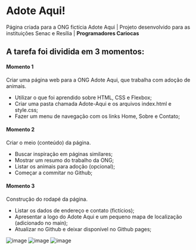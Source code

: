 # Adote Aqui!
Página criada para a ONG fictícia Adote Aqui | Projeto desenvolvido para as instituições Senac e Resília | **Programadores Cariocas**

## A tarefa foi dividida em 3 momentos:

#### Momento 1
Criar uma página web para a ONG Adote Aqui, que trabalha com adoção de animais.

- Utilizar o que foi aprendido sobre HTML, CSS e Flexbox;
- Criar uma pasta chamada Adote-Aqui e os arquivos index.html e style.css;
- Fazer um menu de navegação com os links Home, Sobre e Contato;


#### Momento 2
Criar o meio (conteúdo) da página.

- Buscar inspiração em páginas similares;
- Mostrar um resumo do trabalho da ONG;
- Listar os animais para adoção (opcional);
- Começar a commitar no Github;

#### Momento 3
Construção do rodapé da página.

- Listar os dados de endereço e contato (fictícios);
- Apresentar a logo do Adote Aqui e um pequeno mapa de localização (adicionado no main);
- Atualizar no Github e deixar disponível no Github pages;

![image](https://user-images.githubusercontent.com/112867913/189544452-7dd2e516-c6e4-4edc-8eac-21a245b3f5a6.png)
![image](https://user-images.githubusercontent.com/112867913/189544464-34974479-c1d8-4132-9fde-dc8e729bc10e.png)
![image](https://user-images.githubusercontent.com/112867913/189544476-1024cce0-62c6-4edd-96a1-27463029bbe5.png)
